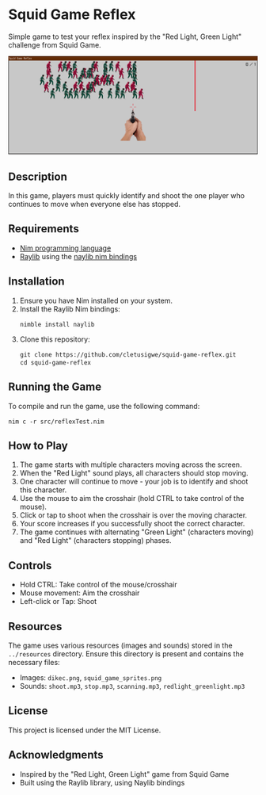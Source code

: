 # Squid Game Reflex

Simple game to test your reflex inspired by the "Red Light, Green Light" challenge from Squid Game.

![Game screenshot for preview](resources/preview.png)

## Description

In this game, players must quickly identify and shoot the one player who continues to move when everyone else has stopped. 

## Requirements

- [Nim programming language](https://nim-lang.org/)
- [Raylib](https://www.raylib.com/) using the [naylib nim bindings](https://github.com/planetis-m/naylib)

## Installation

1. Ensure you have Nim installed on your system.
2. Install the Raylib Nim bindings:
   ```
   nimble install naylib
   ```
3. Clone this repository:
   ```
   git clone https://github.com/cletusigwe/squid-game-reflex.git
   cd squid-game-reflex
   ```

## Running the Game

To compile and run the game, use the following command:

```
nim c -r src/reflexTest.nim
```

## How to Play

1. The game starts with multiple characters moving across the screen.
2. When the "Red Light" sound plays, all characters should stop moving.
3. One character will continue to move - your job is to identify and shoot this character.
4. Use the mouse to aim the crosshair (hold CTRL to take control of the mouse).
5. Click or tap to shoot when the crosshair is over the moving character.
6. Your score increases if you successfully shoot the correct character.
7. The game continues with alternating "Green Light" (characters moving) and "Red Light" (characters stopping) phases.

## Controls

- Hold CTRL: Take control of the mouse/crosshair
- Mouse movement: Aim the crosshair
- Left-click or Tap: Shoot

## Resources

The game uses various resources (images and sounds) stored in the `../resources` directory. Ensure this directory is present and contains the necessary files:

- Images: `dikec.png`, `squid_game_sprites.png`
- Sounds: `shoot.mp3`, `stop.mp3`, `scanning.mp3`, `redlight_greenlight.mp3`

## License

This project is licensed under the MIT License.

## Acknowledgments

- Inspired by the "Red Light, Green Light" game from Squid Game
- Built using the Raylib library, using Naylib bindings
